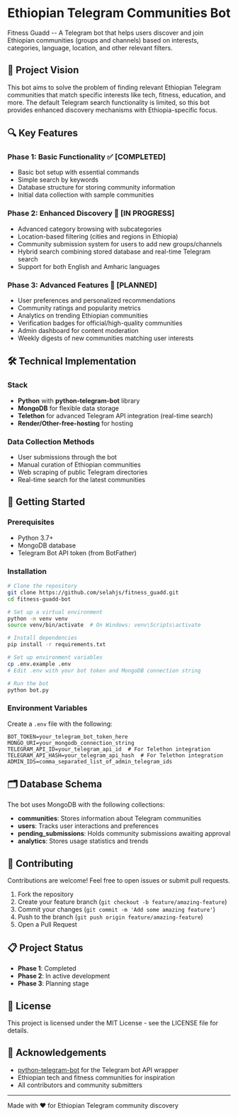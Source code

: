 # Ethiopian Telegram Communities Bot

Fitness Guadd -- A Telegram bot that helps users discover and join Ethiopian communities (groups and channels) based on interests, categories, language, location, and other relevant filters.

## 🌟 Project Vision

This bot aims to solve the problem of finding relevant Ethiopian Telegram communities that match specific interests like tech, fitness, education, and more. The default Telegram search functionality is limited, so this bot provides enhanced discovery mechanisms with Ethiopia-specific focus.

## 🔍 Key Features

### Phase 1: Basic Functionality ✅ [COMPLETED]
- Basic bot setup with essential commands
- Simple search by keywords
- Database structure for storing community information
- Initial data collection with sample communities

### Phase 2: Enhanced Discovery 🚧 [IN PROGRESS]
- Advanced category browsing with subcategories
- Location-based filtering (cities and regions in Ethiopia)
- Community submission system for users to add new groups/channels
- Hybrid search combining stored database and real-time Telegram search
- Support for both English and Amharic languages

### Phase 3: Advanced Features 📝 [PLANNED]
- User preferences and personalized recommendations
- Community ratings and popularity metrics
- Analytics on trending Ethiopian communities
- Verification badges for official/high-quality communities
- Admin dashboard for content moderation
- Weekly digests of new communities matching user interests

## 🛠️ Technical Implementation

### Stack
- **Python** with **python-telegram-bot** library
- **MongoDB** for flexible data storage
- **Telethon** for advanced Telegram API integration (real-time search)
- **Render/Other-free-hosting** for hosting

### Data Collection Methods
- User submissions through the bot
- Manual curation of Ethiopian communities
- Web scraping of public Telegram directories
- Real-time search for the latest communities

## 🚀 Getting Started

### Prerequisites
- Python 3.7+
- MongoDB database
- Telegram Bot API token (from BotFather)

### Installation

```bash
# Clone the repository
git clone https://github.com/selahjs/fitness_guadd.git
cd fitness-guadd-bot

# Set up a virtual environment
python -m venv venv
source venv/bin/activate  # On Windows: venv\Scripts\activate

# Install dependencies
pip install -r requirements.txt

# Set up environment variables
cp .env.example .env
# Edit .env with your bot token and MongoDB connection string

# Run the bot
python bot.py
```

### Environment Variables
Create a `.env` file with the following:

```
BOT_TOKEN=your_telegram_bot_token_here
MONGO_URI=your_mongodb_connection_string
TELEGRAM_API_ID=your_telegram_api_id  # For Telethon integration
TELEGRAM_API_HASH=your_telegram_api_hash  # For Telethon integration
ADMIN_IDS=comma_separated_list_of_admin_telegram_ids
```

## 🗂️ Database Schema

The bot uses MongoDB with the following collections:

- **communities**: Stores information about Telegram communities
- **users**: Tracks user interactions and preferences
- **pending_submissions**: Holds community submissions awaiting approval
- **analytics**: Stores usage statistics and trends

## 🤝 Contributing

Contributions are welcome! Feel free to open issues or submit pull requests.

1. Fork the repository
2. Create your feature branch (`git checkout -b feature/amazing-feature`)
3. Commit your changes (`git commit -m 'Add some amazing feature'`)
4. Push to the branch (`git push origin feature/amazing-feature`)
5. Open a Pull Request

## 📋 Project Status

- **Phase 1**: Completed
- **Phase 2**: In active development
- **Phase 3**: Planning stage

## 📝 License

This project is licensed under the MIT License - see the LICENSE file for details.

## 🙏 Acknowledgements

- [python-telegram-bot](https://github.com/python-telegram-bot/python-telegram-bot) for the Telegram bot API wrapper
- Ethiopian tech and fitness communities for inspiration
- All contributors and community submitters

---

Made with ❤️ for Ethiopian Telegram community discovery